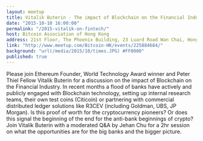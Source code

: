 ```yaml
---
layout: meetup
title: Vitalik Buterin - The impact of Blockchain on the Financial Industry
date: "2015-10-10 16:00:00"
permalink: "/2015-vitalik-on-fintech/"
host: Bitcoin Association of Hong Kong
address: 21st Floor, The Phoenix Building, 23 Luard Road Wan Chai, Hong Kong
link: "http://www.meetup.com/Bitcoin-HK/events/225884684/"
background: "url(/media/2015/10/times.JPG) #FF0000"
published: true
---
```


Please join Ethereum Founder, World Technology Award winner and Peter Thiel Fellow Vitalik Buterin for a discussion on the impact of Blockchain on the Financial Industry. In recent months a flood of banks have actively and publicly engaged with Blockchain technology, setting up internal research teams, their own test coins (Citicoin) or partnering with commercial distributed ledger solutions like R3CEV (including Goldman, UBS, JP Morgan). 
Is this proof of worth for the cryptocurrency pioneers? Or does this signal the beginning of the end for the anti-bank beginnings of crypto? Join Vitalik Buterin with a moderated Q&A by Jehan Chu for a 2hr session on what the opportunities are for the big banks and the bigger picture.
